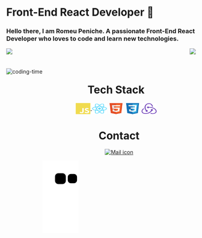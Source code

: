 # Front-End React Developer 👋
### Hello there, I am Romeu Peniche. A passionate Front-End React Developer who loves to code and learn new technologies.

<div>
  
  <img  height="180em" src="https://github-readme-stats.vercel.app/api?username=romeupeniche&show_icons=true&theme=react&include_all_commits=true&count_private=true"/>
  <img align="right" height="180em" src="https://github-readme-stats.vercel.app/api/top-langs/?username=romeupeniche&layout=compact&langs_count=16&theme=react"/>
</div>
<br>

<div  align="center"> 
  <div style="display: inline_block"><br>
    <img align="left" height="250" alt="coding-time" src="code.gif">
    <h1 align="center">Tech Stack</h1>
    <a href="https://developer.mozilla.org/en-US/docs/Web/JavaScript">
    <img align="center" height="30" width="40" alt="js-icon"  src="https://raw.githubusercontent.com/devicons/devicon/master/icons/javascript/javascript-plain.svg">
    </a>
    <img align="center" height="30" width="40" alt="react-icon" src="https://raw.githubusercontent.com/devicons/devicon/master/icons/react/react-original.svg">
    <img align="center" height="30" width="40" alt="html-icon" src="https://raw.githubusercontent.com/devicons/devicon/master/icons/html5/html5-original.svg">
    <img align="center" height="30" width="40" alt="css-icon" src="https://raw.githubusercontent.com/devicons/devicon/master/icons/css3/css3-original.svg">
    <img align="center" height="30" width="40" alt="css-icon" src="https://raw.githubusercontent.com/devicons/devicon/master/icons/redux/redux-original.svg">
   </div>
    
  
  <h1 align="center">Contact</h1>
    <a href = "mailto: romeupeniche12@hotmail.com">
      <img alt="Mail icon" src="https://upload.wikimedia.org/wikipedia/commons/d/df/Microsoft_Office_Outlook_%282018%E2%80%93present%29.svg" height="30">
    </a>
</div>
  
![Snake animation](https://github.com/romeupeniche/romeupeniche/blob/output/github-contribution-grid-snake.svg)


<!--
**romeupeniche/romeupeniche** is a ✨ _special_ ✨ repository because its `README.md` (this file) appears on your GitHub profile.

Here are some ideas to get you started:

- 🔭 I’m currently working on ...
- 🌱 I’m currently learning ...
- 👯 I’m looking to collaborate on ...
- 🤔 I’m looking for help with ...
- 💬 Ask me about ...
- 📫 How to reach me: ...
- 😄 Pronouns: ...
- ⚡ Fun fact: ...
-->
